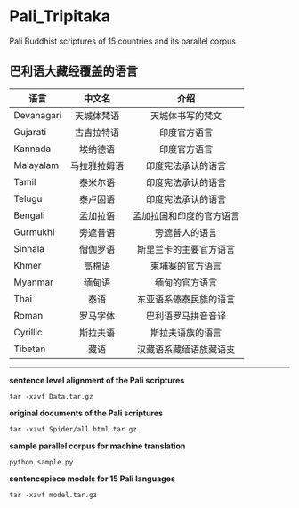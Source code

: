 # Pali_Tripitaka

Pali Buddhist scriptures of 15 countries and its parallel corpus  

 
巴利语大藏经覆盖的语言
--------------------------------------
语言        | 中文名      | 介绍  
---------- | :--------:  | :-------------:
Devanagari | 天城体梵语   | 天城体书写的梵文         
Gujarati   | 古吉拉特语   | 印度官方语言             
Kannada    | 埃纳德语     | 印度官方语言             
Malayalam  | 马拉雅拉姆语 | 印度宪法承认的语言       
Tamil      | 泰米尔语     | 印度宪法承认的语言       
Telugu     | 泰卢固语     | 印度宪法承认的语言       
Bengali    | 孟加拉语     | 孟加拉国和印度的官方语言 
Gurmukhi   | 旁遮普语     | 旁遮普人的语言           
Sinhala    | 僧伽罗语     | 斯里兰卡的主要官方语言   
Khmer      | 高棉语       | 柬埔寨的官方语言         
Myanmar    | 缅甸语       | 缅甸的官方语言           
Thai       | 泰语         | 东亚语系傣泰民族的语言   
Roman      | 罗马字体     | 巴利语罗马拼音音译       
Cyrillic   | 斯拉夫语     | 斯拉夫语族的语言         
Tibetan    | 藏语         | 汉藏语系藏缅语族藏语支   

-------------------------------
**sentence level alignment of the Pali scriptures**
```
tar -xzvf Data.tar.gz
```

**original documents of the Pali scriptures**
```
tar -xzvf Spider/all.html.tar.gz
```

**sample parallel corpus for machine translation**
```
python sample.py
```
**sentencepiece models for 15 Pali languages**
```
tar -xzvf model.tar.gz
```
